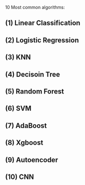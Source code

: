 10 Most common algorithms:
<h2>(1) Linear Classification </h2>
<h2>(2) Logistic Regression </h2>
<h2>(3) KNN </h2>
<h2>(4) Decisoin Tree </h2>
<h2>(5) Random Forest </h2>
<h2>(6) SVM</h2>
<h2>(7) AdaBoost </h2>
<h2>(8) Xgboost </h2>
<h2>(9) Autoencoder </h2>
<h2>(10) CNN </h2>
